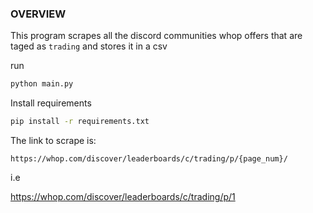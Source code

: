 ### OVERVIEW

This program scrapes all the discord communities whop offers that are taged as `trading` and stores it in a csv

run

```bash
python main.py
```

Install requirements
```bash
pip install -r requirements.txt
```

The link to scrape is:

```
https://whop.com/discover/leaderboards/c/trading/p/{page_num}/
```

i.e

https://whop.com/discover/leaderboards/c/trading/p/1


